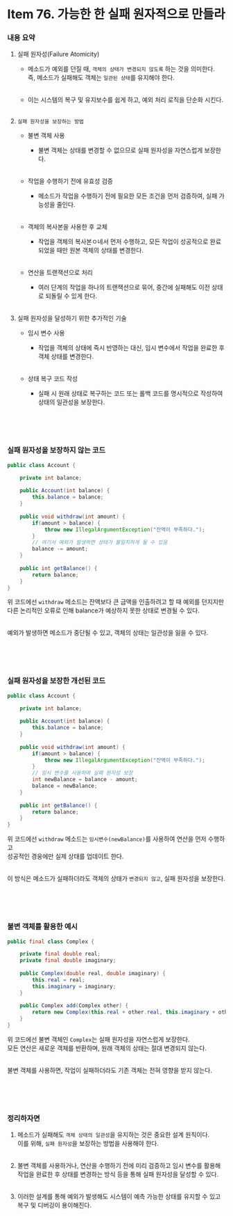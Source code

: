 # Item 76. 가능한 한 실패 원자적으로 만들라

### 내용 요약 <br>
1. 실패 원자성(Failure Atomicity)
    - 메소드가 예외를 던질 때, `객체의 상태가 변경되지 않도록` 하는 것을 의미한다. <br>
      즉, 메소드가 실패해도 객체는 `일관된 상태`를 유지해야 한다. <br><br>

    - 이는 시스템의 복구 및 유지보수를 쉽게 하고, 예외 처리 로직을 단순화 시킨다. <br><br>

2. `실패 원자성을 보장하는 방법`
    - 불변 객체 사용
      - 불변 객체는 상태를 변경할 수 없으므로 실패 원자성을 자연스럽게 보장한다. <br><br>

    - 작업을 수행하기 전에 유효성 검증
      - 메소드가 작업을 수행하기 전에 필요한 모든 조건을 먼저 검증하여, 실패 가능성을 줄인다. <br><br>

    - 객체의 복사본을 사용한 후 교체
      - 작업을 객체의 복사본ㅇ네서 먼저 수행하고, 모든 작업이 성공적으로 완료되었을 때만 원본 객체의 상태를 변경한다. <br><br>
    
    - 연산을 트랜잭션으로 처리
      - 여러 단계의 작업을 하나의 트랜잭션으로 묶어, 중간에 실패해도 이전 상태로 되돌릴 수 있게 한다. <br><br>


3. 실패 원자성을 달성하기 위한 추가적인 기술
    - 임시 변수 사용
      - 작업을 객체의 상태에 즉시 반영하는 대신, 임시 변수에서 작업을 완료한 후 객체 상태를 변경한다. <br><br>

    - 상태 복구 코드 작성
      - 실패 시 원래 상태로 복구하는 코드 또는 롤백 코드를 명시적으로 작성하여 상태의 일관성을 보장한다. <br><br>


<br><br>


### 실패 원자성을 보장하지 않는 코드
```java
public class Account {

    private int balance;
    
    public Account(int balance) {
        this.balance = balance;
    }
    
    public void withdraw(int amount) {
        if(amount > balance) {
            throw new IllegalArgumentException("잔액이 부족하다.");
        }
        // 여기서 예외가 발생하면 상태가 불일치하게 될 수 있음
        balance -= amount;
    }
    
    public int getBalance() {
        return balance;
    }
}
```
위 코드에선 `withdraw` 메소드는 잔액보다 큰 금액을 인출하려고 할 때 예외를 던지지만 <br>
다른 논리적인 오류로 인해 balance가 예상하지 못한 상태로 변경될 수 있다. <br><br>

예외가 발생하면 메소드가 중단될 수 있고, 객체의 상태는 일관성을 잃을 수 있다. <br><br>

<br><br>


### 실패 원자성을 보장한 개선된 코드
```java
public class Account {

    private int balance;
    
    public Account(int balance) {
        this.balance = balance;
    }
    
    public void withdraw(int amount) {
        if(amount > balance) {
            throw new IllegalArgumentException("잔액이 부족하다.");
        }
        // 임시 변수를 사용하여 실패 원자성 보장
        int newBalance = balance - amount;
        balance = newBalance;
    }
    
    public int getBalance() {
        return balance;
    }
}
```
위 코드에선 `withdraw` 메소드는 `임시변수(newBalance)`를 사용하여 연산을 먼저 수행하고 <br>
성공적인 경웅에만 실제 상태를 업데이트 한다. <br><br>

이 방식은 메소드가 실패하더라도 객체의 상태가 `변경되지 않고`, 실패 원자성을 보장한다. <br><br>

<br><br>




### 불변 객체를 활용한 예시
```java
public final class Complex {

    private final double real;
    private final double imaginary;
    
    public Complex(double real, double imaginary) {
        this.real = real;
        this.imaginary = imaginary;
    }
    
    public Complex add(Complex other) {
        return new Complex(this.real + other.real, this.imaginary + other.imaginary);
    }
}
```
위 코드에선 불변 객체인 `Complex`는 실패 원자성을 자연스럽게 보장한다. <br>
모든 연산은 새로운 객체를 반환하며, 원래 객체의 상태는 절대 변경되지 않는다. <br><br>

불변 객체를 사용하면, 작업이 실패하더라도 기존 객체는 전혀 영향을 받지 않는다. <br><br>

<br><br>


### 정리하자면
1. 메소드가 실패해도 `객체 상태의 일관성`을 유지하는 것은 중요한 설계 원칙이다. <br>
   이를 위해, `실패 원자성`을 보장하는 방법을 사용해야 한다. <br><br>

2. 불변 객체를 사용하거나, 연산을 수행하기 전에 미리 검증하고 임시 변수를 활용해 작업을 완료한 후 상태를 변경하는 방식 등을 통해 실패 원자성을 달성할 수 있다. <br><br>

3. 이러한 설계를 통해 예외가 발생해도 시스템이 예측 가능한 상태를 유지할 수 있고 복구 및 디버깅이 용이해진다. 